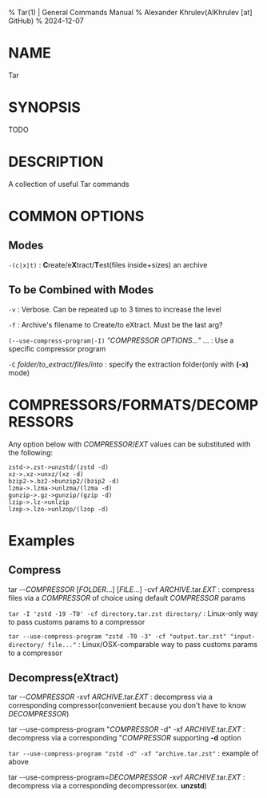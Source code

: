% Tar(1) | General Commands Manual
% Alexander Khrulev(AlKhrulev \[at] GitHub)
% 2024-12-07

# NAME

Tar

# SYNOPSIS

TODO

# DESCRIPTION

A collection of useful Tar commands

# COMMON OPTIONS

## Modes

`-(c|x|t)`
:   **C**reate/e**X**tract/**T**est(files inside+sizes) an archive

## To be Combined with Modes

`-v`
:   Verbose. Can be repeated up to 3 times to increase the level

`-f`
:   Archive's filename to Create/to eXtract. Must be the last arg?

`(--use-compress-program|-I)` *"COMPRESSOR OPTIONS..."* ...
:   Use a specific compressor program

`-C` *folder/to_extract/files/into*
:   specify the extraction folder(only with **(-x)** mode)

# COMPRESSORS/FORMATS/DECOMPRESSORS

Any option below with *COMPRESSOR*/*EXT* values can be substituted
with the following:

```{bash}
zstd->.zst->unzstd/(zstd -d)
xz->.xz->unxz/(xz -d)
bzip2->.bz2->bunzip2/(bzip2 -d)
lzma->.lzma->unlzma/(lzma -d)
gunzip->.gz->gunzip/(gzip -d)
lzip->.lz->unlzip
lzop->.lzo->unlzop/(lzop -d)
```

# Examples

## Compress

tar -\-*COMPRESSOR* \[*FOLDER*...] \[*FILE*...] -cvf *ARCHIVE*.tar.*EXT*
: compress files via a *COMPRESSOR* of choice using default *COMPRESSOR* params

`tar -I 'zstd -19 -T0' -cf directory.tar.zst directory/`
: Linux-only way to pass customs params to a compressor

`tar --use-compress-program "zstd -T0 -3" -cf "output.tar.zst" "input-directory/ file..."`
: Linux/OSX-comparable way to pass customs params to a compressor

## Decompress(eXtract)

tar \-\-*COMPRESSOR* -xvf *ARCHIVE*.tar.*EXT*
: decompress via a corresponding compressor(convenient because you don't have to know *DECOMPRESSOR*)

tar --use-compress-program "*COMPRESSOR* -d" -xf *ARCHIVE*.tar.*EXT*
: decompress via a corresponding "*COMPRESSOR* supporting **-d** option

`tar --use-compress-program "zstd -d" -xf "archive.tar.zst"`
: example of above

tar -\-use-compress-program=*DECOMPRESSOR* -xvf *ARCHIVE*.tar.*EXT*
: decompress via a corresponding decompressor(ex. **unzstd**)
